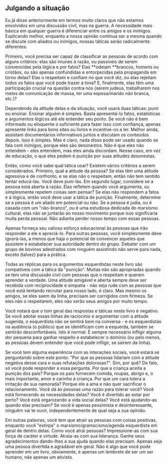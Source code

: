 ## Julgando a situação

Eu já disse anteriormente em termos muito claros que não estamos envolvidos em uma discussão civil, mas na guerra. A necessidade mais básica em qualquer guerra é diferenciar entre os amigos e os inimigos. Explicando melhor, enquanto a nossa opinião continua ser a mesma quando se discute com aliados ou inimigos, nossas táticas serão radicalmente diferentes.

Primeiro, você precisa ser capaz de classificar as pessoas de acordo com alguns critérios: elas são imunes à razão, ou passíveis de serem convencidas pela lógica e por fatos? Elas **odeiam **brancos, homens ou cristãos, ou são apenas confundidas e entorpecidas pela propaganda em torno delas? Elas o respeitam e confiam no que você diz, ou elas rejeitam todos os fatos que você pode trazer à tona? E, finalmente, elas têm uma participação crucial na questão contra nós \(serem judeus, trabalharem nos meios de comunicação de massa, ter uma esposa/marido não branca, etc.\)?

Dependendo da atitude delas e da situação, você usará duas táticas: punir ou ensinar. Ensinar alguém é simples. Basta apresentá-lo fatos, estatísticas e argumentos lógicos até ele entender seu ponto. Se você não é bem informado ou eloquente o suficiente para fazer isso com confiança, apenas apresente links para bons sites ou livros e incentive-os a ler. Melhor ainda, assistam documentários informativos juntos e discutam os conteúdos depois. Isso é simples. Mas é claro, nada disso pode ser usado quando se fala com inimigos, porque eles são desonestos. Não é que eles não entendem - eles entendem, mas eles ainda discordam. Nesse caso, em vez de educação, o que eles pedem é punição por suas atitudes desonestas.

Então, como você sabe qual tática usar? Existem vários critérios a serem considerados. Primeiro, qual a atitude da pessoa? Se elas têm uma atitude agressiva e de confronto, e se elas não o respeitam, então não tem sentido tentar educá-las. Você deve puni-las. Em segundo lugar, considere se a pessoa está aberta à razão. Elas refletem quando você argumenta, ou simplesmente repetem coisas sem pensar? Se elas não respondem a fatos e à lógica, então você deve usar a tática de punição. Finalmente, determine se a pessoa é um aliado em potencial ou não. Se a pessoa é judia, ou é casada com um "não-branco", ou é uma estudiosa dedicada do marxismo cultural, elas não se juntarão ao nosso movimento porque isso significaria muita perda pessoal. Não adianta perder nosso tempo com essas pessoas.

Apenas forneça seu valioso esforço educacional às pessoas que irão responder a ele e apreciá-lo. Para outras pessoas, você simplesmente deve ignorá-las, a menos que haja o potencial de convencer aqueles que assistem e estabelecer sua autoridade dentro do grupo. Debater com um grupo de bovinos adestrados com ninguém assistindo não serve para nada, exceto \(talvez\) para a prática.

Todas as réplicas para os argumentos esquerdistas neste livro são compatíveis com a tática da "punição". Muitas não são apropriadas quando se tem uma discussão civil com pessoas que o respeitam e querem aprender a verdade. Uma atitude amigável e aberta sempre deve ser recebida com reciprocidade e simpatia - não seja rude com as pessoas que você está tentando recrutar para nosso lado, é claro. Mas mesmo os amigos, se eles saem da linha, precisam ser corrigidos com firmeza. Se eles não o respeitarem, eles não serão seus amigos por muito tempo.

Você notará que o tom geral das respostas e táticas neste livro é negativo. Se você adotar essas linhas de raciocínio e argumentar com a atitude sugerida, o esquerdista não se sentirá bem na conversa - e os esquerdistas na audiência \(o público\) que se identificam com a esquerda, também se sentirão desconfortáveis. Isto é normal. É sempre necessário infligir alguma dor pequena para ganhar respeito e estabelecer o domínio \(ou pelo menos, as pessoas devem entender que você pode infligir, se saírem da linha\).

Se você tem alguma experiência com as interações sociais, você estará se perguntando sobre este ponto: "Por que as pessoas lidariam com a atitude negativa desse cara e suas refutações dolorosas?". Sim, por quê? De fato, só você pode responder a essa pergunta. Por que a criança aceita a punição dos pais? Porque os pais fornecem comida, roupas, abrigo e, o mais importante, amor e carinho à criança. Por que um cara tolera a irritação de sua namorada? Porque ele a ama e não quer sacrificar o relacionamento. Você dá às pessoas uma razão para tolerar você? Você está fornecendo as necessidades delas? Você é divertido ao estar por perto? Você está organizando a vida social delas? Você está ajudando-as quando elas precisam? Se você é apenas pessimista e desinteressante, ninguém vai te ouvir, independentemente de qual seja a sua opinião.

Em outras palavras, você tem que atrair as pessoas com coisas positivas, enquanto você "extirpa" o marxismo/gramscismo/agenda esquerdista em geral de dentro delas. Como você atrai pessoas? Impressione-as com sua força de caráter e virtude. Atraia-as com sua liderança. Ganhe seus agradecimentos dando-lhes a sua ajuda quando elas precisam. Apenas seja uma pessoa divertida e agradável em geral. Não é algo que você pode aprender em um livro, obviamente, é apenas um lembrete de ser um ser humano, não apenas um ativista.

